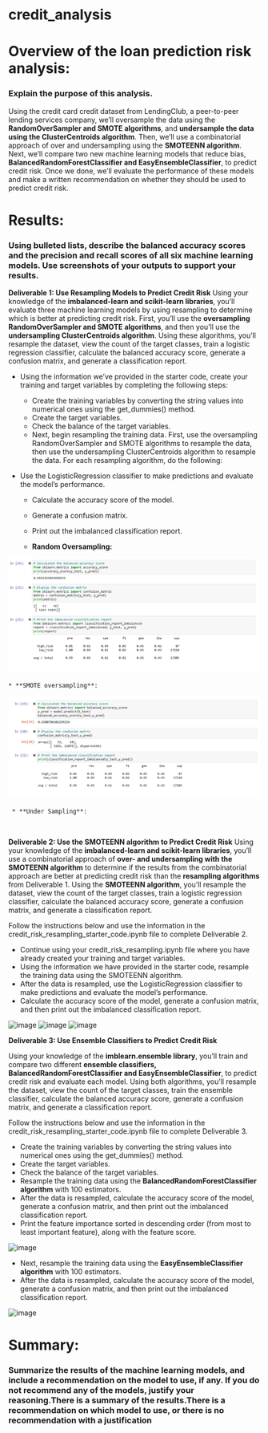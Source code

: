 # credit_analysis
# Overview of the loan prediction risk analysis: 
### Explain the purpose of this analysis.

Using the credit card credit dataset from LendingClub, a peer-to-peer lending services company, we’ll oversample the data using the **RandomOverSampler and SMOTE algorithms**, and **undersample the data using the ClusterCentroids algorithm**. Then, we’ll use a combinatorial approach of over and undersampling using the **SMOTEENN algorithm**. Next, we’ll compare two new machine learning models that reduce bias, **BalancedRandomForestClassifier and EasyEnsembleClassifier**, to predict credit risk. Once we done, we’ll evaluate the performance of these models and make a written recommendation on whether they should be used to predict credit risk.

# Results: 
### Using bulleted lists, describe the balanced accuracy scores and the precision and recall scores of all six machine learning models. Use screenshots of your outputs to support your results.

**Deliverable 1: Use Resampling Models to Predict Credit Risk**
Using your knowledge of the **imbalanced-learn and scikit-learn libraries**, you’ll evaluate three machine learning models by using resampling to determine which is better at predicting credit risk. First, you’ll use the **oversampling RandomOverSampler and SMOTE algorithms**, and then you’ll use the **undersampling ClusterCentroids algorithm**. Using these algorithms, you’ll resample the dataset, view the count of the target classes, train a logistic regression classifier, calculate the balanced accuracy score, generate a confusion matrix, and generate a classification report.

* Using the information we’ve provided in the starter code, create your training and target variables by completing the following steps:
    * Create the training variables by converting the string values into numerical ones using the get_dummies() method.
    * Create the target variables.
    * Check the balance of the target variables.
    * Next, begin resampling the training data. First, use the oversampling RandomOverSampler and SMOTE algorithms to resample the data, then use the undersampling           ClusterCentroids algorithm to resample the data. For each resampling algorithm, do the following:

* Use the LogisticRegression classifier to make predictions and evaluate the model’s performance.
    * Calculate the accuracy score of the model.
    * Generate a confusion matrix.
    * Print out the imbalanced classification report.
    
    * **Random Oversampling:**
   
![Random_oversampling](Starter_Code/Resources/Random_oversampling.png)

    
    * **SMOTE oversampling**:
    
 ![SMOTE_oversamplig](Starter_Code/Resources/SMOTE_oversamplig.png)
 
     * **Under Sampling**:
  ![]()

**Deliverable 2: Use the SMOTEENN algorithm to Predict Credit Risk**
Using your knowledge of the **imbalanced-learn and scikit-learn libraries**, you’ll use a combinatorial approach of **over- and undersampling with the SMOTEENN algorithm** to determine if the results from the combinatorial approach are better at predicting credit risk than the **resampling algorithms** from Deliverable 1. Using the **SMOTEENN algorithm**, you’ll resample the dataset, view the count of the target classes, train a logistic regression classifier, calculate the balanced accuracy score, generate a confusion matrix, and generate a classification report.

Follow the instructions below and use the information in the credit_risk_resampling_starter_code.ipynb file to complete Deliverable 2.

* Continue using your credit_risk_resampling.ipynb file where you have already created your training and target variables.
* Using the information we have provided in the starter code, resample the training data using the SMOTEENN algorithm.
* After the data is resampled, use the LogisticRegression classifier to make predictions and evaluate the model’s performance.
* Calculate the accuracy score of the model, generate a confusion matrix, and then print out the imbalanced classification report.

![image](link)
![image](link)
![image](link)

**Deliverable 3: Use Ensemble Classifiers to Predict Credit Risk**

Using your knowledge of the **imblearn.ensemble library**, you’ll train and compare two different **ensemble classifiers, BalancedRandomForestClassifier and EasyEnsembleClassifier**, to predict credit risk and evaluate each model. Using both algorithms, you’ll resample the dataset, view the count of the target classes, train the ensemble classifier, calculate the balanced accuracy score, generate a confusion matrix, and generate a classification report.

Follow the instructions below and use the information in the credit_risk_resampling_starter_code.ipynb file to complete Deliverable 3.

* Create the training variables by converting the string values into numerical ones using the get_dummies() method.
* Create the target variables.
* Check the balance of the target variables.
* Resample the training data using the **BalancedRandomForestClassifier algorithm** with 100 estimators.
* After the data is resampled, calculate the accuracy score of the model, generate a confusion matrix, and then print out the imbalanced classification report.
* Print the feature importance sorted in descending order (from most to least important feature), along with the feature score.

![image](link)

* Next, resample the training data using the **EasyEnsembleClassifier algorithm** with 100 estimators.
* After the data is resampled, calculate the accuracy score of the model, generate a confusion matrix, and then print out the imbalanced classification report.

![image](link)





# Summary: 
### Summarize the results of the machine learning models, and include a recommendation on the model to use, if any. If you do not recommend any of the models, justify your reasoning.There is a summary of the results.There is a recommendation on which model to use, or there is no recommendation with a justification


